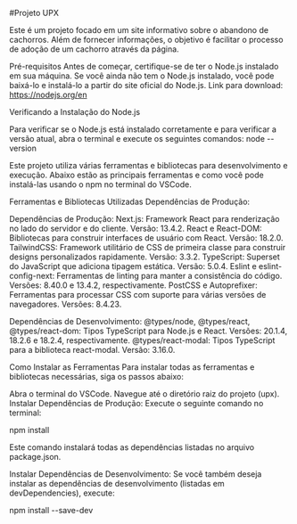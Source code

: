 #Projeto UPX

Este é um projeto focado em um site informativo sobre o abandono de cachorros. Além de fornecer informações, o objetivo é facilitar o processo de adoção de um cachorro através da página.

Pré-requisitos
Antes de começar, certifique-se de ter o Node.js instalado em sua máquina. Se você ainda não tem o Node.js instalado, você pode baixá-lo e instalá-lo a partir do site oficial do Node.js.
Link para download: https://nodejs.org/en

Verificando a Instalação do Node.js

Para verificar se o Node.js está instalado corretamente e para verificar a versão atual, abra o terminal e execute os seguintes comandos:
node --version


Este projeto utiliza várias ferramentas e bibliotecas para desenvolvimento e execução. Abaixo estão as principais ferramentas e como você pode instalá-las usando o npm no terminal do VSCode.

Ferramentas e Bibliotecas Utilizadas
Dependências de Produção:

Dependências de Produção:
Next.js: Framework React para renderização no lado do servidor e do cliente. Versão: 13.4.2.
React e React-DOM: Bibliotecas para construir interfaces de usuário com React. Versão: 18.2.0.
TailwindCSS: Framework utilitário de CSS de primeira classe para construir designs personalizados rapidamente. Versão: 3.3.2.
TypeScript: Superset do JavaScript que adiciona tipagem estática. Versão: 5.0.4.
Eslint e eslint-config-next: Ferramentas de linting para manter a consistência do código. Versões: 8.40.0 e 13.4.2, respectivamente.
PostCSS e Autoprefixer: Ferramentas para processar CSS com suporte para várias versões de navegadores. Versões: 8.4.23.

Dependências de Desenvolvimento:
@types/node, @types/react, @types/react-dom: Tipos TypeScript para Node.js e React. Versões: 20.1.4, 18.2.6 e 18.2.4, respectivamente.
@types/react-modal: Tipos TypeScript para a biblioteca react-modal. Versão: 3.16.0.


Como Instalar as Ferramentas
Para instalar todas as ferramentas e bibliotecas necessárias, siga os passos abaixo:

Abra o terminal do VSCode.
Navegue até o diretório raiz do projeto (upx).
Instalar Dependências de Produção:
Execute o seguinte comando no terminal:

npm install


Este comando instalará todas as dependências listadas no arquivo package.json.

Instalar Dependências de Desenvolvimento:
Se você também deseja instalar as dependências de desenvolvimento (listadas em devDependencies), execute:

npm install --save-dev
